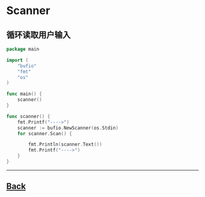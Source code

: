 # Scanner

## 循环读取用户输入

``` go
package main

import (
	"bufio"
	"fmt"
	"os"
)

func main() {
	scanner()
}

func scanner() {
	fmt.Printf("---->")
	scanner := bufio.NewScanner(os.Stdin)
	for scanner.Scan() {

		fmt.Println(scanner.Text())
		fmt.Printf("---->")
	}
}

```

----
[Back](summary.md)
--